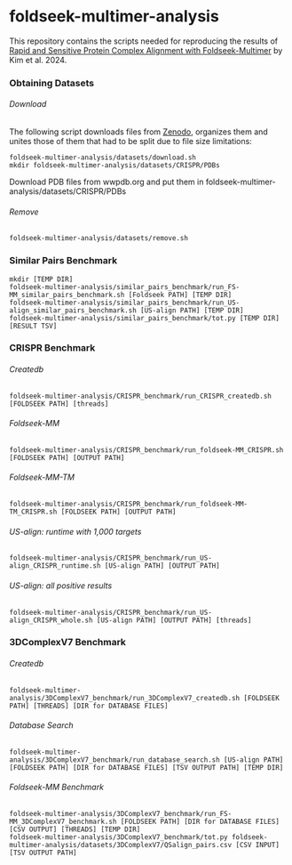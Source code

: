 # foldseek-multimer-analysis
This repository contains the scripts needed for reproducing the results of [Rapid and Sensitive Protein Complex Alignment with Foldseek-Multimer](https://www.biorxiv.org/content/10.1101/2024.04.14.589414v1) by Kim et al. 2024.
### Obtaining Datasets
###### Download
The following script downloads files from [Zenodo](https://zenodo.org/records/11208705), organizes them and unites those of them that had to be split due to file size limitations:

    foldseek-multimer-analysis/datasets/download.sh
    mkdir foldseek-multimer-analysis/datasets/CRISPR/PDBs
Download PDB files from wwpdb.org and put them in foldseek-multimer-analysis/datasets/CRISPR/PDBs
###### Remove
    foldseek-multimer-analysis/datasets/remove.sh
### Similar Pairs Benchmark
    mkdir [TEMP DIR]
    foldseek-multimer-analysis/similar_pairs_benchmark/run_FS-MM_similar_pairs_benchmark.sh [Foldseek PATH] [TEMP DIR]
    foldseek-multimer-analysis/similar_pairs_benchmark/run_US-align_similar_pairs_benchmark.sh [US-align PATH] [TEMP DIR]
    foldseek-multimer-analysis/similar_pairs_benchmark/tot.py [TEMP DIR] [RESULT TSV]
### CRISPR Benchmark 
###### Createdb 
    foldseek-multimer-analysis/CRISPR_benchmark/run_CRISPR_createdb.sh [FOLDSEEK PATH] [threads]
###### Foldseek-MM
    foldseek-multimer-analysis/CRISPR_benchmark/run_foldseek-MM_CRISPR.sh [FOLDSEEK PATH] [OUTPUT PATH]
###### Foldseek-MM-TM
    foldseek-multimer-analysis/CRISPR_benchmark/run_foldseek-MM-TM_CRISPR.sh [FOLDSEEK PATH] [OUTPUT PATH]
###### US-align: runtime with 1,000 targets
    foldseek-multimer-analysis/CRISPR_benchmark/run_US-align_CRISPR_runtime.sh [US-align PATH] [OUTPUT PATH]
###### US-align: all positive results
    foldseek-multimer-analysis/CRISPR_benchmark/run_US-align_CRISPR_whole.sh [US-align PATH] [OUTPUT PATH] [threads]
### 3DComplexV7 Benchmark
###### Createdb
    foldseek-multimer-analysis/3DComplexV7_benchmark/run_3DComplexV7_createdb.sh [FOLDSEEK PATH] [THREADS] [DIR for DATABASE FILES]
###### Database Search
    foldseek-multimer-analysis/3DComplexV7_benchmark/run_database_search.sh [US-align PATH] [FOLDSEEK PATH] [DIR for DATABASE FILES] [TSV OUTPUT PATH] [TEMP DIR]
###### Foldseek-MM Benchmark
    foldseek-multimer-analysis/3DComplexV7_benchmark/run_FS-MM_3DComplexV7_benchmark.sh [FOLDSEEK PATH] [DIR for DATABASE FILES] [CSV OUTPUT] [THREADS] [TEMP DIR]
    foldseek-multimer-analysis/3DComplexV7_benchmark/tot.py foldseek-multimer-analysis/datasets/3DComplexV7/QSalign_pairs.csv [CSV INPUT] [TSV OUTPUT PATH]

